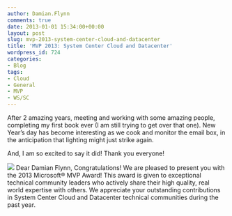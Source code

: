 ```yaml
---
author: Damian.Flynn
comments: true
date: 2013-01-01 15:34:00+00:00
layout: post
slug: mvp-2013-system-center-cloud-and-datacenter
title: 'MVP 2013: System Center Cloud and Datacenter'
wordpress_id: 724
categories:
- Blog
tags:
- Cloud
- General
- MVP
- WS/SC
---
```


After 2 amazing years, meeting and working with some amazing people, completing my first book ever (I am still trying to get over that one). New Year’s day has become interesting as we cook and monitor the email box, in the anticipation that lighting might just strike again.

And, I am so excited to say it did! Thank you everyone!

![](http://adminframework.mvpaward.com/images/mvplogo.jpg)
Dear Damian Flynn,
Congratulations! We are pleased to present you with the 2013 Microsoft® MVP Award! This award is given to exceptional technical community leaders who actively share their high quality, real world expertise with others. We appreciate your outstanding contributions in System Center Cloud and Datacenter technical communities during the past year.
